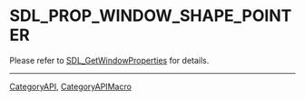 # SDL_PROP_WINDOW_SHAPE_POINTER

Please refer to [SDL_GetWindowProperties](SDL_GetWindowProperties) for details.

----
[CategoryAPI](CategoryAPI), [CategoryAPIMacro](CategoryAPIMacro)

